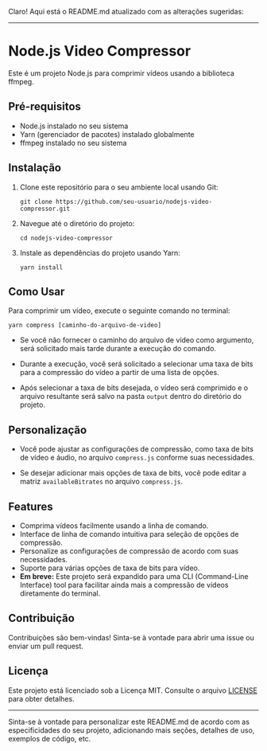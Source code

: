 Claro! Aqui está o README.md atualizado com as alterações sugeridas:

---

# Node.js Video Compressor

Este é um projeto Node.js para comprimir vídeos usando a biblioteca ffmpeg.

## Pré-requisitos

- Node.js instalado no seu sistema
- Yarn (gerenciador de pacotes) instalado globalmente
- ffmpeg instalado no seu sistema

## Instalação

1. Clone este repositório para o seu ambiente local usando Git:

   ```
   git clone https://github.com/seu-usuario/nodejs-video-compressor.git
   ```

2. Navegue até o diretório do projeto:

   ```
   cd nodejs-video-compressor
   ```

3. Instale as dependências do projeto usando Yarn:
   ```
   yarn install
   ```

## Como Usar

Para comprimir um vídeo, execute o seguinte comando no terminal:

```
yarn compress [caminho-do-arquivo-de-video]
```

- Se você não fornecer o caminho do arquivo de vídeo como argumento, será solicitado mais tarde durante a execução do comando.

- Durante a execução, você será solicitado a selecionar uma taxa de bits para a compressão do vídeo a partir de uma lista de opções.

- Após selecionar a taxa de bits desejada, o vídeo será comprimido e o arquivo resultante será salvo na pasta `output` dentro do diretório do projeto.

## Personalização

- Você pode ajustar as configurações de compressão, como taxa de bits de vídeo e áudio, no arquivo `compress.js` conforme suas necessidades.

- Se desejar adicionar mais opções de taxa de bits, você pode editar a matriz `availableBitrates` no arquivo `compress.js`.

## Features

- Comprima vídeos facilmente usando a linha de comando.
- Interface de linha de comando intuitiva para seleção de opções de compressão.
- Personalize as configurações de compressão de acordo com suas necessidades.
- Suporte para várias opções de taxa de bits para vídeo.
- **Em breve:** Este projeto será expandido para uma CLI (Command-Line Interface) tool para facilitar ainda mais a compressão de vídeos diretamente do terminal.

## Contribuição

Contribuições são bem-vindas! Sinta-se à vontade para abrir uma issue ou enviar um pull request.

## Licença

Este projeto está licenciado sob a Licença MIT. Consulte o arquivo [LICENSE](LICENSE) para obter detalhes.

---

Sinta-se à vontade para personalizar este README.md de acordo com as especificidades do seu projeto, adicionando mais seções, detalhes de uso, exemplos de código, etc.
